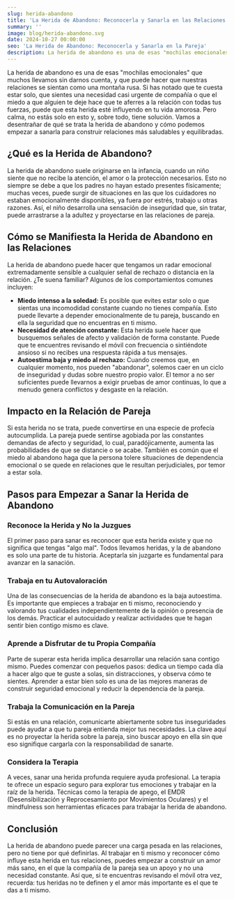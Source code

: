 ```yaml
---
slug: herida-abandono
title: 'La Herida de Abandono: Reconocerla y Sanarla en las Relaciones de Pareja'
summary: ''
image: blog/herida-abandono.svg
date: 2024-10-27 00:00:00
seo: 'La Herida de Abandono: Reconocerla y Sanarla en la Pareja'
description: La herida de abandono es una de esas "mochilas emocionales" que muchos llevamos sin darnos cuenta, y que puede hacer que nuestras relaciones se sientan…
---
```


La herida de abandono es una de esas "mochilas emocionales" que muchos llevamos sin darnos cuenta, y que puede hacer que nuestras relaciones se sientan como una montaña rusa. Si has notado que te cuesta estar solo, que sientes una necesidad casi urgente de compañía o que el miedo a que alguien te deje hace que te aferres a la relación con todas tus fuerzas, puede que esta herida esté influyendo en tu vida amorosa. Pero calma, no estás solo en esto y, sobre todo, tiene solución. Vamos a desentrañar de qué se trata la herida de abandono y cómo podemos empezar a sanarla para construir relaciones más saludables y equilibradas.

## ¿Qué es la Herida de Abandono?

La herida de abandono suele originarse en la infancia, cuando un niño siente que no recibe la atención, el amor o la protección necesarios. Esto no siempre se debe a que los padres no hayan estado presentes físicamente; muchas veces, puede surgir de situaciones en las que los cuidadores no estaban emocionalmente disponibles, ya fuera por estrés, trabajo u otras razones. Así, el niño desarrolla una sensación de inseguridad que, sin tratar, puede arrastrarse a la adultez y proyectarse en las relaciones de pareja.

## Cómo se Manifiesta la Herida de Abandono en las Relaciones

La herida de abandono puede hacer que tengamos un radar emocional extremadamente sensible a cualquier señal de rechazo o distancia en la relación. ¿Te suena familiar? Algunos de los comportamientos comunes incluyen:

- **Miedo intenso a la soledad:** Es posible que evites estar solo o que sientas una incomodidad constante cuando no tienes compañía. Esto puede llevarte a depender emocionalmente de tu pareja, buscando en ella la seguridad que no encuentras en ti mismo.
- **Necesidad de atención constante:** Esta herida suele hacer que busquemos señales de afecto y validación de forma constante. Puede que te encuentres revisando el móvil con frecuencia o sintiéndote ansioso si no recibes una respuesta rápida a tus mensajes.
- **Autoestima baja y miedo al rechazo:** Cuando creemos que, en cualquier momento, nos pueden "abandonar", solemos caer en un ciclo de inseguridad y dudas sobre nuestro propio valor. El temor a no ser suficientes puede llevarnos a exigir pruebas de amor continuas, lo que a menudo genera conflictos y desgaste en la relación.

## Impacto en la Relación de Pareja

Si esta herida no se trata, puede convertirse en una especie de profecía autocumplida. La pareja puede sentirse agobiada por las constantes demandas de afecto y seguridad, lo cual, paradójicamente, aumenta las probabilidades de que se distancie o se acabe. También es común que el miedo al abandono haga que la persona tolere situaciones de dependencia emocional o se quede en relaciones que le resultan perjudiciales, por temor a estar sola.

## Pasos para Empezar a Sanar la Herida de Abandono

### Reconoce la Herida y No la Juzgues

El primer paso para sanar es reconocer que esta herida existe y que no significa que tengas "algo mal". Todos llevamos heridas, y la de abandono es solo una parte de tu historia. Aceptarla sin juzgarte es fundamental para avanzar en la sanación.

### Trabaja en tu Autovaloración

Una de las consecuencias de la herida de abandono es la baja autoestima. Es importante que empieces a trabajar en ti mismo, reconociendo y valorando tus cualidades independientemente de la opinión o presencia de los demás. Practicar el autocuidado y realizar actividades que te hagan sentir bien contigo mismo es clave.

### Aprende a Disfrutar de tu Propia Compañía

Parte de superar esta herida implica desarrollar una relación sana contigo mismo. Puedes comenzar con pequeños pasos: dedica un tiempo cada día a hacer algo que te guste a solas, sin distracciones, y observa cómo te sientes. Aprender a estar bien solo es una de las mejores maneras de construir seguridad emocional y reducir la dependencia de la pareja.

### Trabaja la Comunicación en la Pareja

Si estás en una relación, comunicarte abiertamente sobre tus inseguridades puede ayudar a que tu pareja entienda mejor tus necesidades. La clave aquí es no proyectar la herida sobre la pareja, sino buscar apoyo en ella sin que eso signifique cargarla con la responsabilidad de sanarte.

### Considera la Terapia

A veces, sanar una herida profunda requiere ayuda profesional. La terapia te ofrece un espacio seguro para explorar tus emociones y trabajar en la raíz de la herida. Técnicas como la terapia de apego, el EMDR (Desensibilización y Reprocesamiento por Movimientos Oculares) y el mindfulness son herramientas eficaces para trabajar la herida de abandono.

## Conclusión

La herida de abandono puede parecer una carga pesada en las relaciones, pero no tiene por qué definirlas. Al trabajar en ti mismo y reconocer cómo influye esta herida en tus relaciones, puedes empezar a construir un amor más sano, en el que la compañía de la pareja sea un apoyo y no una necesidad constante. Así que, si te encuentras revisando el móvil otra vez, recuerda: tus heridas no te definen y el amor más importante es el que te das a ti mismo.
